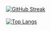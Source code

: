 <a href="https://git.io/streak-stats">
  <img align="center" src="https://streak-stats.demolab.com/?user=OkeLDF&theme=radical" alt="GitHub Streak" />
</a>
<br>
<br>
<a href="https://github.com/anuraghazra/github-readme-stats">
  <img align="center" src="https://github-readme-stats.vercel.app/api/top-langs/?username=OkeLDF&theme=radical&layout=donut-vertical" alt="Top Langs" />
</a>
